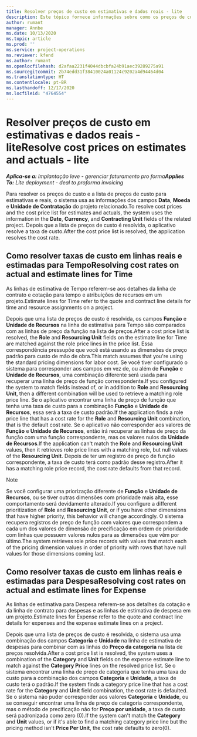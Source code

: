 ```yaml
---
title: Resolver preços de custo em estimativas e dados reais - lite
description: Este tópico fornece informações sobre como os preços de custo em estimativas e reais são resolvidos.
author: rumant
manager: Annbe
ms.date: 10/13/2020
ms.topic: article
ms.prod: ''
ms.service: project-operations
ms.reviewer: kfend
ms.author: rumant
ms.openlocfilehash: d2afaa2231f4044dbcbfa24b91aec39289275a91
ms.sourcegitcommit: 2b74edd31f38410024a01124c9202a4d94464d04
ms.translationtype: HT
ms.contentlocale: pt-BR
ms.lasthandoff: 12/17/2020
ms.locfileid: "4764554"
---
```

# <a name="resolve-cost-prices-on-estimates-and-actuals---lite"></a><span data-ttu-id="788b1-103">Resolver preços de custo em estimativas e dados reais - lite</span><span class="sxs-lookup"><span data-stu-id="788b1-103">Resolve cost prices on estimates and actuals - lite</span></span>

<span data-ttu-id="788b1-104">_**Aplica-se a:** Implantação leve - gerenciar faturamento pro forma_</span><span class="sxs-lookup"><span data-stu-id="788b1-104">_**Applies To:** Lite deployment - deal to proforma invoicing_</span></span>

<span data-ttu-id="788b1-105">Para resolver os preços de custo e a lista de preços de custo para estimativas e reais, o sistema usa as informações dos campos **Data**, **Moeda** e **Unidade de Contratação** do projeto relacionado.</span><span class="sxs-lookup"><span data-stu-id="788b1-105">To resolve cost prices and the cost price list for estimates and actuals, the system uses the information in the **Date**, **Currency**, and **Contracting Unit** fields of the related project.</span></span> <span data-ttu-id="788b1-106">Depois que a lista de preços de custo é resolvida, o aplicativo resolve a taxa de custo.</span><span class="sxs-lookup"><span data-stu-id="788b1-106">After the cost price list is resolved, the application resolves the cost rate.</span></span>

## <a name="resolving-cost-rates-on-actual-and-estimate-lines-for-time"></a><span data-ttu-id="788b1-107">Como resolver taxas de custo em linhas reais e estimadas para Tempo</span><span class="sxs-lookup"><span data-stu-id="788b1-107">Resolving cost rates on actual and estimate lines for Time</span></span>

<span data-ttu-id="788b1-108">As linhas de estimativa de Tempo referem-se aos detalhes da linha de contrato e cotação para tempo e atribuições de recursos em um projeto.</span><span class="sxs-lookup"><span data-stu-id="788b1-108">Estimate lines for Time refer to the quote and contract line details for time and resource assignments on a project.</span></span>

<span data-ttu-id="788b1-109">Depois que uma lista de preços de custo é resolvida, os campos **Função** e **Unidade de Recursos** na linha de estimativa para Tempo são comparados com as linhas de preço da função na lista de preços.</span><span class="sxs-lookup"><span data-stu-id="788b1-109">After a cost price list is resolved, the **Role** and **Resourcing Unit** fields on the estimate line for Time are matched against the role price lines in the price list.</span></span> <span data-ttu-id="788b1-110">Essa correspondência pressupõe que você está usando as dimensões de preço padrão para custo de mão de obra.</span><span class="sxs-lookup"><span data-stu-id="788b1-110">This match assumes that you're using the standard pricing dimensions for labor cost.</span></span> <span data-ttu-id="788b1-111">Se você tiver configurado o sistema para corresponder aos campos em vez de, ou além de **Função** e **Unidade de Recursos**, uma combinação diferente será usada para recuperar uma linha de preço de função correspondente.</span><span class="sxs-lookup"><span data-stu-id="788b1-111">If you configured the system to match fields instead of, or in addition to **Role** and **Resourcing Unit**, then a different combination will be used to retrieve a matching role price line.</span></span> <span data-ttu-id="788b1-112">Se o aplicativo encontrar uma linha de preço de função que tenha uma taxa de custo para a combinação **Função** e **Unidade de Recursos**, essa será a taxa de custo padrão.</span><span class="sxs-lookup"><span data-stu-id="788b1-112">If the application finds a role price line that has a cost rate for the **Role** and **Resourcing Unit** combination, that is the default cost rate.</span></span> <span data-ttu-id="788b1-113">Se o aplicativo não corresponder aos valores de **Função** e **Unidade de Recursos**, então irá recuperar as linhas de preço da função com uma função correspondente, mas os valores nulos da **Unidade de Recursos**.</span><span class="sxs-lookup"><span data-stu-id="788b1-113">If the application can't match the **Role** and **Resourcing Unit** values, then it retrieves role price lines with a matching role, but null values of the **Resourcing Unit**.</span></span> <span data-ttu-id="788b1-114">Depois de ter um registro de preço de função correspondente, a taxa de custo terá como padrão desse registro.</span><span class="sxs-lookup"><span data-stu-id="788b1-114">After it has a matching role price record, the cost rate defaults from that record.</span></span> 

> [!NOTE]
> <span data-ttu-id="788b1-115">Se você configurar uma priorização diferente de **Função** e **Unidade de Recursos**, ou se tiver outras dimensões com prioridade mais alta, esse comportamento será devidamente alterado.</span><span class="sxs-lookup"><span data-stu-id="788b1-115">If you configure a different prioritization of **Role** and **Resourcing Unit**, or if you have other dimensions that have higher priority, this behavior will change accordingly.</span></span> <span data-ttu-id="788b1-116">O sistema recupera registros de preço de função com valores que correspondem a cada um dos valores de dimensão de precificação em ordem de prioridade com linhas que possuem valores nulos para as dimensões que vêm por último.</span><span class="sxs-lookup"><span data-stu-id="788b1-116">The system retrieves role price records with values that match each of the pricing dimension values in order of priority with rows that have null values for those dimensions coming last.</span></span>

## <a name="resolving-cost-rates-on-actual-and-estimate-lines-for-expense"></a><span data-ttu-id="788b1-117">Como resolver taxas de custo em linhas reais e estimadas para Despesa</span><span class="sxs-lookup"><span data-stu-id="788b1-117">Resolving cost rates on actual and estimate lines for Expense</span></span>

<span data-ttu-id="788b1-118">As linhas de estimativa para Despesa referem-se aos detalhes da cotação e da linha de contrato para despesas e as linhas de estimativa de despesa em um projeto.</span><span class="sxs-lookup"><span data-stu-id="788b1-118">Estimate lines for Expense refer to the quote and contract line details for expenses and the expense estimate lines on a project.</span></span>

<span data-ttu-id="788b1-119">Depois que uma lista de preços de custo é resolvida, o sistema usa uma combinação dos campos **Categoria** e **Unidade** na linha de estimativa de despesas para combinar com as linhas do **Preço da categoria** na lista de preços resolvida.</span><span class="sxs-lookup"><span data-stu-id="788b1-119">After a cost price list is resolved, the system uses a combination of the **Category** and **Unit** fields on the expense estimate line to match against the **Category Price** lines on the resolved price list.</span></span> <span data-ttu-id="788b1-120">Se o sistema encontrar uma linha de preço de categoria que tenha uma taxa de custo para a combinação dos campos **Categoria** e **Unidade**, a taxa de custo terá o padrão.</span><span class="sxs-lookup"><span data-stu-id="788b1-120">If the system finds a category price line that has a cost rate for the **Category** and **Unit** field combination, the cost rate is defaulted.</span></span> <span data-ttu-id="788b1-121">Se o sistema não puder corresponder aos valores **Categoria** e **Unidade**, ou se conseguir encontrar uma linha de preço de categoria correspondente, mas o método de precificação não for **Preço por unidade**, a taxa de custo será padronizada como zero (0).</span><span class="sxs-lookup"><span data-stu-id="788b1-121">If the system can't match the **Category** and **Unit** values, or if it's able to find a matching category price line but the pricing method isn't **Price Per Unit**, the cost rate defaults to zero(0).</span></span>
